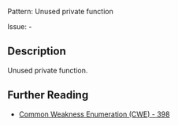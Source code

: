 Pattern: Unused private function

Issue: -

## Description

Unused private function.

## Further Reading

* [Common Weakness Enumeration (CWE) - 398](https://cwe.mitre.org/data/definitions/398.html)